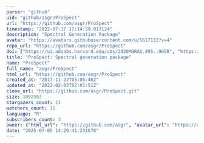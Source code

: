 ```yaml
---
parser: "github"
uid: "github/asgr/ProSpect"
url: "https://github.com/asgr/ProSpect"
timestamp: "2022-07-17 17:14:59.017124"
description: "Spectral Generation Package"
avatar: "https://avatars.githubusercontent.com/u/5617132?v=4"
repo_url: "https://github.com/asgr/ProSpect"
doi: ["https://ui.adsabs.harvard.edu/abs/2020MNRAS.495..905R", "https://ui.adsabs.harvard.edu/abs/2020ascl.soft02007R/abstract"]
title: "ProSpect: Spectral generation package"
name: "ProSpect"
full_name: "asgr/ProSpect"
html_url: "https://github.com/asgr/ProSpect"
created_at: "2017-11-22T05:05:46Z"
updated_at: "2022-02-03T02:01:51Z"
clone_url: "https://github.com/asgr/ProSpect.git"
size: 1092363
stargazers_count: 11
watchers_count: 11
language: "R"
subscribers_count: 3
owner: {"html_url": "https://github.com/asgr", "avatar_url": "https://avatars.githubusercontent.com/u/5617132?v=4", "login": "asgr", "type": "User"}
date: "2025-07-05 14:29:41.231678"
---
```

